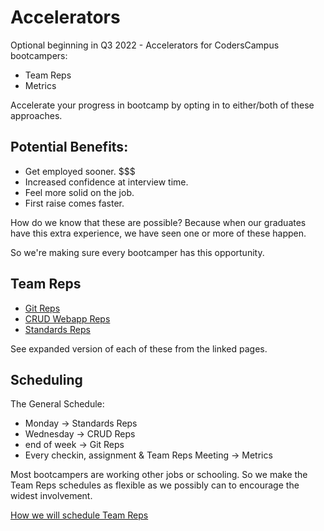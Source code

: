 <meta name="description" content="How do we know that these are possible? Because when our graduates have this extra experience, we have seen one or more of these happen. Zoom is the leader in modern enterprise video communications, with an easy, reliable cloud platform for video and audio conferencing, chat, and webinars across mobile, desktop, and room systems. Zoom Rooms is the original software-based conference room solution used around the world in board, conference, huddle, and training rooms, as well as executive offices and classrooms. Founded in 2011, Zoom helps businesses and organizations bring their teams together in a frictionless environment to get more done. Zoom is a publicly traded company headquartered in San Jose, CA.">

# Accelerators

Optional beginning in Q3 2022 - Accelerators for CodersCampus bootcampers:

- Team Reps
- Metrics

Accelerate your progress in bootcamp by opting in to either/both of these approaches.

## Potential Benefits:

- Get employed sooner. $$$
- Increased confidence at interview time.
- Feel more solid on the job.
- First raise comes faster.

How do we know that these are possible? Because when our graduates have this extra experience, we have seen one or more of these happen.

So we're making sure every bootcamper has this opportunity.

## Team Reps

- [Git Reps](GIT_REPS.md)
- [CRUD Webapp Reps](CRUD_REPS.md)
- [Standards Reps](STANDARDS_REPS.md)

See expanded version of each of these from the linked pages.

## Scheduling

The General Schedule:

- Monday -> Standards Reps
- Wednesday -> CRUD Reps
- end of week -> Git Reps
- Every checkin, assignment & Team Reps Meeting -> Metrics

Most bootcampers are working other jobs or schooling. So we make the Team Reps schedules as flexible as we possibly can to encourage the widest involvement.

[How we will schedule Team Reps](SCHEDULE_TEAM_REPS.md)
